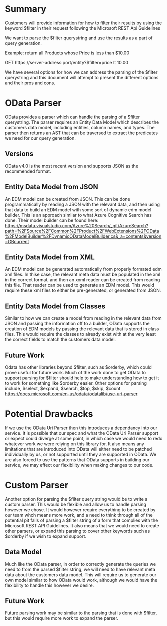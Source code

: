 # Summary
Customers will provide information for how to filter their results by using the keyword $filter in their
request following the MIcrosoft REST Api Guidelines

We want to parse the $filter querystring and use the results as a part of query generation.

Example: return all Products whose Price is less than $10.00

GET https://server-address:port/entity?$filter=price lt 10.00


We have several options for how we can address the parsing of the $filter querystring and this document will
attempt to present the different options and their pros and cons.


# OData Parser

OData provides a parser which can handle the parsing of a $filter querystring. The parser requires an Entity Data Model which describes
the customers data model, including entities, column names, and types. The parser then returns an AST that can be traversed to extract
the predicates we need for our query generation.

## Versions
OData v4.0 is the most recent version and supports JSON as the recommended format. 

## Entity Data Model from JSON
An EDM model can be created from JSON. This can be done programmatically by reading a JSON with the relevant data, and then
using that data to build an EDM model with some sort of dynamic edm model builder. This is an approach similar to what Azure Cognitive Search
has done. Their model builder can be found here: https://msdata.visualstudio.com/Azure%20Search/_git/AzureSearch?path=%2FSource%2FCommon%2FProduct%2FWebExtensions%2FOData%2FModelBuilder%2FDynamicODataModelBuilder.cs&_a=contents&version=GBcurrent

## Entity Data Model from XML
An EDM model can be generated automatically from properly formated edm xml files. In thise case, the relevant meta data must be populated in the xml in the correct format,
and then an xxml reader can be created from reading this file. That reader can be used to generate an EDM model. This would require these xml files to either be pre-generated, or
generated from JSON.

## Entity Data Model from Classes
Similar to how we can create a model from reading in the relevant data from JSON and passing the information off to a builder, OData supports the creation of EDM models
by passing the relevant data that is stored in class files. This would require the classes to already exist with at the very least the correct fields to match the customers
data model.

## Future Work
Odata has other libraries beyond $filter, such as $orderby, which could prove useful for future work. Much of the work done to get OData to support parsing for $filter should
help to make understanding how to get it to work for something like $orderby easier. Other options for parsing include, $select, $expand, $search, $top, $skip, $count
https://docs.microsoft.com/en-us/odata/odatalib/use-uri-parser

# Potential Drawbacks
If we use the OData Uri Parser then this introduces a dependancy into our service. It is possible that our spec and what the OData Uri Parser support or expect could diverge at some
point, in which case we would need to redo whatever work we were relying on this library for. It also means any limitations that are introduced into OData will either need to be 
patched individually by us, or not supported until they are supported in OData. We are also forced to use the patterns that OData supports in building our service, we may effect our
flexibility when making changes to our code.


# Custom Parser
Another option for parsing the $filter query string would be to write a custom parser. This would be flexible and allow us to handle parsing however we chose. It would however require
everything to be created by our team whch means more work, and a need to think through all of the potential pit falls of parsing a $filter string of a form that complies with the
Microsoft REST API Guidelines. It also means that we would need to create other parsers, or expand this parsing to cover other keywords such as $orderby if we wish to expand support.

## Data Model
Much like the OData parser, in order to correctly generate the queries we need to from the parsed $filter string, we will need to have relevant meta data about the customers data model.
This will require us to generate our own model similar to how OData would work, although we would have the flexibility to handle this however we desire.

## Future Work
Future parsing work may be similar to the parsing that is done with $filter, but this would require more work to expand the parser.